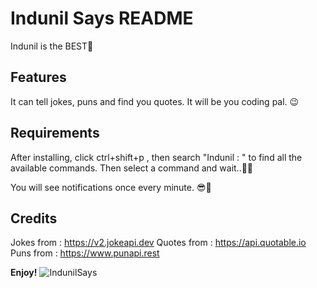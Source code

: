 # Indunil Says README

Indunil is the BEST🤪

## Features

It can tell jokes, puns and find you quotes. It will be you coding pal. 😉

## Requirements

After installing, click ctrl+shift+p , then search "Indunil : " to find all the available commands.
Then select a command and wait..🧘‍♂️

You will see notifications once every minute. 😎🥳

## Credits
Jokes from : https://v2.jokeapi.dev
Quotes from : https://api.quotable.io
Puns from : https://www.punapi.rest

**Enjoy!**
![IndunilSays](https://github.com/IndunilAravinda/Indunilsays-VS-Code-Extension/assets/48926164/ed3a6384-19fe-488f-9889-d630b348bf16)
